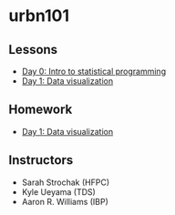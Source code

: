 # urbn101

## Lessons

* [Day 0: Intro to statistical programming](https://ui-research.github.io/urbn101-intro-r/lessons/00_intro-to-statistical-programming#/intro-to-r-a-hands-on-tutorial)
* [Day 1: Data visualization](https://ui-research.github.io/urbn101-intro-r/lessons/01_lesson)

## Homework

* [Day 1: Data visualization](https://ui-research.github.io/urbn101-intro-r/homework/01_homework)

## Instructors

* Sarah Strochak (HFPC)
* Kyle Ueyama (TDS)
* Aaron R. Williams (IBP)
